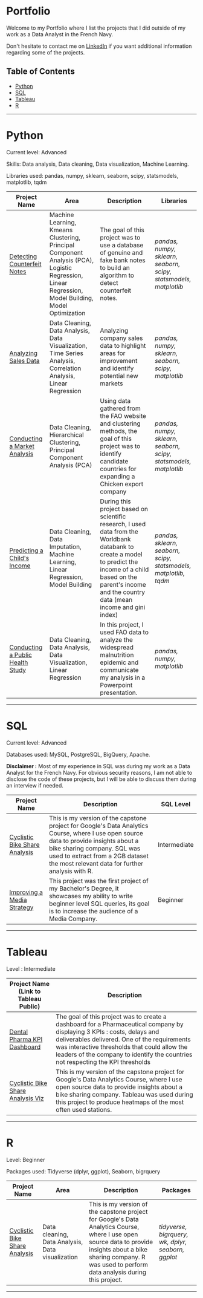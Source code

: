 # Portfolio

Welcome to my Portfolio where I list the projects that I did outside of my work as a Data Analyst in the French Navy.

Don't hesitate to contact me on [LinkedIn](https://www.linkedin.com/in/octave-antoni/) if you want additional information regarding some of the projects.

## Table of Contents

- [Python](#python)
- [SQL](#sql)
- [Tableau](#tableau)
- [R](#R)

***

# Python

Current level: Advanced

Skills: Data analysis, Data cleaning, Data visualization, Machine Learning.

Libraries used: pandas, numpy, sklearn, seaborn, scipy, statsmodels, matplotlib, tqdm

| Project Name | Area | Description | Libraries |    
|---|---|---|---|
| [Detecting Counterfeit Notes](https://github.com/Faskill/Portfolio/blob/main/Projects/Detecting%20Counterfeit%20Notes/Detect_Counterfeit_Notes.ipynb) | Machine Learning, Kmeans Clustering, Principal Component Analysis (PCA), Logistic Regression, Linear Regression, Model Building, Model Optimization | The goal of this project was to use a database of genuine and fake bank notes to build an algorithm to detect counterfeit notes. | _pandas, numpy, sklearn, seaborn, scipy, statsmodels, matplotlib_ |
| [Analyzing Sales Data](https://github.com/Faskill/Portfolio/blob/main/Projects/Analyzing%20Sales/Analyzing_Sales.ipynb) | Data Cleaning, Data Analysis, Data Visualization, Time Series Analysis, Correlation Analysis, Linear Regression | Analyzing company sales data to highlight areas for improvement and identify potential new markets | _pandas, numpy, sklearn, seaborn, scipy, matplotlib_ |
| [Conducting a Market Analysis](https://github.com/Faskill/Portfolio/blob/main/Projects/Conducting%20a%20Market%20Analysis/Conduct_a_market_analysis.ipynb) | Data Cleaning, Hierarchical Clustering, Principal Component Analysis (PCA) | Using data gathered from the FAO website and clustering methods, the goal of this project was to identify candidate countries for expanding a Chicken export company | _pandas, numpy, sklearn, seaborn, scipy, statsmodels, matplotlib_ |
| [Predicting a Child's Income](https://github.com/Faskill/Portfolio/blob/main/Projects/Predicting%20a%20Child's%20Income/Make_an_income_prediction.ipynb) | Data Cleaning, Data Imputation, Machine Learning, Linear Regression, Model Building | During this project based on scientific research, I used data from the Worldbank databank to create a model to predict the income of a child based on the parent's income and the country data (mean income and gini index) | _pandas, sklearn, seaborn, scipy, statsmodels, matplotlib, tqdm_ |
| [Conducting a Public Health Study](https://github.com/Faskill/Portfolio/blob/main/Projects/World%20Hunger%20Analysis/World_Hunger.ipynb) | Data Cleaning, Data Analysis, Data Visualization, Linear Regression | In this project, I used FAO data to analyze the widespread malnutrition epidemic and communicate my analysis in a Powerpoint presentation. | _pandas, numpy, matplotlib_ |

***

# SQL

Current level: Advanced

Databases used: MySQL, PostgreSQL, BigQuery, Apache. 

**Disclaimer :** Most of my experience in SQL was during my work as a Data Analyst for the French Navy. For obvious security reasons, I am not able to disclose the code of these projects, but I will be able to discuss them during an interview if needed.


| Project Name | Description | SQL Level |
|---|---|---|
| [Cyclistic Bike Share Analysis](https://github.com/Faskill/Portfolio/blob/main/Projects/Cyclistic-Data-Analysis-Bike-Share/README.md) | This is my version of the capstone project for Google's Data Analytics Course, where I use open source data to provide insights about a bike sharing company. SQL was used to extract from a 2GB dataset the most relevant data for further analysis with R. | Intermediate |  
| [Improving a Media Strategy](https://github.com/Faskill/Portfolio/blob/main/Projects/Improving%20a%20Media%20Strategy/README.md) | This project was the first project of my Bachelor's Degree, it showcases my ability to write beginner level SQL queries, its goal is to increase the audience of a Media Company. | Beginner |  

***

# Tableau

Level : Intermediate

| Project Name (Link to Tableau Public) | Description | 
|---|---|
| [Dental Pharma KPI Dashboard](https://public.tableau.com/views/DentalPharmaKPIDashboard/CostDashboard?:language=en-US&:display_count=n&:origin=viz_share_link) | The goal of this project was to create a dashboard for a Pharmaceutical company by displaying 3 KPIs : costs, delays and deliverables delivered. One of the requirements was interactive thresholds that could allow the leaders of the company to identify the countries not respecting the KPI thresholds |
| [Cyclistic Bike Share Analysis Viz](https://public.tableau.com/views/CyclisticCaseStudy_16535585507570/MapofCyclisticRidesperMemberType?:language=en-US&:display_count=n&:origin=viz_share_link) | This is my version of the capstone project for Google's Data Analytics Course, where I use open source data to provide insights about a bike sharing company. Tableau was used during this project to produce heatmaps of the most often used stations. |

***

# R

Level: Beginner

Packages used: Tidyverse (dplyr, ggplot), Seaborn, bigrquery

|Project Name | Area | Description | Packages |    
|---|---|---|---|
| [Cyclistic Bike Share Analysis](https://github.com/Faskill/Portfolio/blob/main/Projects/Cyclistic-Data-Analysis-Bike-Share/README.md) | Data cleaning, Data Analysis, Data visualization | This is my version of the capstone project for Google's Data Analytics Course, where I use open source data to provide insights about a bike sharing company. R was used to perform data analysis during this project. | _tidyverse, bigrquery, wk, dplyr, seaborn, ggplot_ |

***
